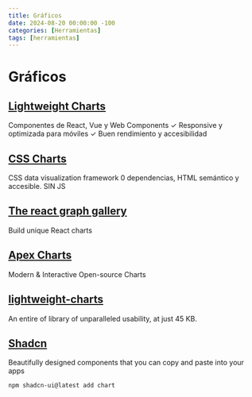 ```yaml
---
title: Gráficos
date: 2024-08-20 00:00:00 -100
categories: [Herramientas]
tags: [herramientas]
---
```


# Gráficos

## [Lightweight Charts](https://www.tradingview.com/lightweight-charts/)

Componentes de React, Vue y Web Components
✓ Responsive y optimizada para móviles
✓ Buen rendimiento y accesibilidad

## [CSS Charts](https://chartscss.org/)

CSS data visualization framework
0 dependencias, HTML semántico y accesible. SIN JS

## [The react graph gallery](https://www.react-graph-gallery.com/)

Build unique React charts

## [Apex Charts](https://apexcharts.com/)

Modern & Interactive Open-source Charts

## [lightweight-charts](https://www.tradingview.com/lightweight-charts/)

An entire of library of unparalleled usability, at just 45 KB.

## [Shadcn](https://ui.shadcn.com/)

Beautifully designed components that you can copy and paste into your apps

```shell
npm shadcn-ui@latest add chart
```
